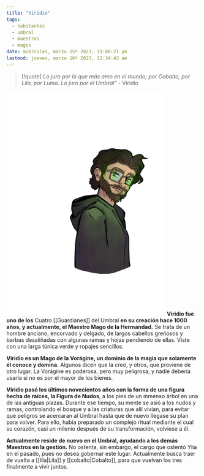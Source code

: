 ```yaml
---
title: "Viridio"
tags:
  - habitantes
  - umbral
  - maestros
  - magos
date: miércoles, marzo 15º 2023, 11:00:21 pm
lastmod: jueves, marzo 16º 2023, 12:34:43 am
---
```

>[!quote]
>_Lo juro por lo que más amo en el mundo; por Cobalto, por Lila, por Luma. Lo juro por el Umbral"_
>\- Viridio


![](images/Viridio.png)
**Viridio fue uno de los** Cuatro [[Guardianes]] del Umbral **en su creación hace 1000 años, y actualmente, el Maestro Mago de la Hermandad.** Se trata de un hombre anciano, encorvado y delgado, de largos cabellos greñosos y barbas desaliñadas con algunas ramas y hojas pendiendo de ellas. Viste con una larga túnica verde y ropajes sencillos.

**Viridio es un Mago de la Vorágine, un dominio de la magia que solamente él conoce y domina.** Algunos dicen que la creó, y otros, que proviene de otro lugar. La Vorágine es poderosa, pero muy peligrosa, y nadie debería usarla si no es por el mayor de los bienes.

**Viridio pasó los últimos novecientos años con la forma de una figura hecha de raíces, la Figura de Nudos**, a los pies de un inmenso árbol en una de las antiguas plazas. Durante ese tiempo, su mente se asió a los nudos y ramas, controlando el bosque y a las criaturas que allí vivían, para evitar que peligros se acercaran al Umbral hasta que de nuevo llegase su plan para volver. Para ello, había preparado un complejo ritual mediante el cual su corazón, casi un milenio después de su transformación, volviese a él.

**Actualmente reside de nuevo en el Umbral, ayudando a los demás Maestros en la gestión.** No ostenta, sin embargo, el cargo que ostentó Ylia en el pasado, pues no desea gobernar este lugar. Actualmente busca traer de vuelta a [[lila|Lila]] y [[cobalto|Cobalto]], para que vuelvan los tres finalmente a vivir juntos.

